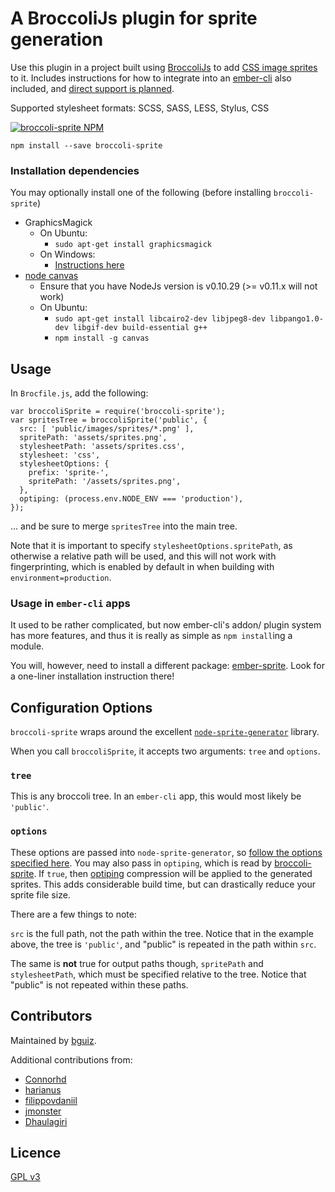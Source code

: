 # A BroccoliJs plugin for sprite generation

Use this plugin in a project built using
[BroccoliJs](https://github.com/broccolijs/broccoli) to add
[CSS image sprites](http://css-tricks.com/css-sprites/) to it.
Includes instructions for how to integrate into an
[ember-cli](https://github.com/bguiz/broccoli-sprite) also included,
and [direct support is planned](#time-line).

Supported stylesheet formats: SCSS, SASS, LESS, Stylus, CSS

[![broccoli-sprite NPM](https://nodei.co/npm/broccoli-sprite.png?compact=true)](https://github.com/bguiz/broccoli-sprite)

    npm install --save broccoli-sprite

### Installation dependencies

You may optionally install one of the following (before installing `broccoli-sprite`)

- GraphicsMagick
  - On Ubuntu:
    - `sudo apt-get install graphicsmagick`
  - On Windows:
    - [Instructions here](http://www.graphicsmagick.org/INSTALL-windows.html)
- [node canvas](https://github.com/LearnBoost/node-canvas/wiki "node canvas installation instructions")
  - Ensure that you have NodeJs version is v0.10.29 (>= v0.11.x will not work)
  - On Ubuntu:
    - `sudo apt-get install libcairo2-dev libjpeg8-dev libpango1.0-dev libgif-dev build-essential g++`
    - `npm install -g canvas`

## Usage

In `Brocfile.js`, add the following:

    var broccoliSprite = require('broccoli-sprite');
    var spritesTree = broccoliSprite('public', {
      src: [ 'public/images/sprites/*.png' ],
      spritePath: 'assets/sprites.png',
      stylesheetPath: 'assets/sprites.css',
      stylesheet: 'css',
      stylesheetOptions: {
        prefix: 'sprite-',
        spritePath: '/assets/sprites.png',
      },
      optiping: (process.env.NODE_ENV === 'production'),
    });

&hellip; and be sure to merge `spritesTree` into the main tree.

Note that it is important to specify `stylesheetOptions.spritePath`,
as otherwise a relative path will be used,
and this will not work with fingerprinting,
which is enabled by default in when building with `environment=production`.

### Usage in `ember-cli` apps

It used to be rather complicated, but now ember-cli's addon/ plugin system
has more features, and thus it is really as simple as `npm install`ing a module.

You will, however, need to install a different package:
[ember-sprite](https://github.com/bguiz/ember-sprite).
Look for a one-liner installation instruction there!

## Configuration Options

`broccoli-sprite` wraps around the excellent
[`node-sprite-generator`](https://github.com/selaux/node-sprite-generator)
library.

When you call `broccoliSprite`, it accepts two arguments: `tree` and `options`.

### `tree`

This is any broccoli tree.
In an `ember-cli` app, this would most likely be `'public'`.

### `options`

These options are passed into `node-sprite-generator`, so
[follow the options specified here](https://github.com/selaux/node-sprite-generator#options "node-sprite-generator options").
You may also pass in `optiping`, which is read by
[broccoli-sprite](https://github.com/bguiz/broccoli-sprite).
If `true`, then [optiping](http://optipng.sourceforge.net)
compression will be applied to the generated sprites.
This adds considerable build time,
but can drastically reduce your sprite file size.

There are a few things to note:

`src` is the full path, not the path within the tree.
Notice that in the example above,
the tree is `'public'`, and "public" is repeated in the path within `src`.

The same is **not** true for output paths though,
`spritePath` and `stylesheetPath`,
which must be specified relative to the tree.
Notice that "public" is not repeated within these paths.

## Contributors

Maintained by [bguiz](http://github.com/bguiz).

Additional contributions from:

- [Connorhd](http://github.com/Connorhd)
- [harianus](http://github.com/harianus)
- [filippovdaniil](https://github.com/filippovdaniil)
- [jmonster](http://github.com/jmonster)
- [Dhaulagiri](https://github.com/Dhaulagiri)

## Licence

[GPL v3](http://opensource.org/licenses/GPL-3.0)
